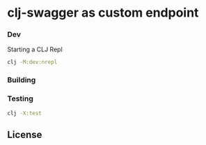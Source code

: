 # clj-swagger as custom endpoint

### Dev

Starting a CLJ Repl
```sh
clj -M:dev:nrepl
```

### Building


### Testing

```sh
clj -X:test
```

## License
